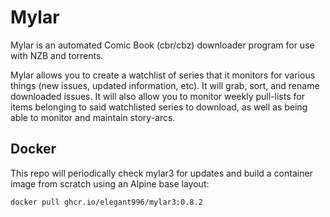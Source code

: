 # Mylar
Mylar is an automated Comic Book (cbr/cbz) downloader program for use with NZB and torrents.

Mylar allows you to create a watchlist of series that it monitors for various things (new issues, updated information, etc). It will grab, sort, and rename downloaded issues. It will also allow you to monitor weekly pull-lists for items belonging to said watchlisted series to download, as well as being able to monitor and maintain story-arcs.

Docker
-----------------------------------------------
This repo will periodically check mylar3 for updates and build a container image from scratch using an Alpine base layout:

```
docker pull ghcr.io/elegant996/mylar3:0.8.2
```